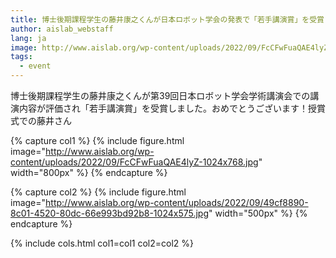 ```yaml
---
title: 博士後期課程学生の藤井康之くんが日本ロボット学会の発表で「若手講演賞」を受賞しました
author: aislab_webstaff
lang: ja
image: http://www.aislab.org/wp-content/uploads/2022/09/FcCFwFuaQAE4lyZ-1024x768.jpg
tags:
  - event
---
```


博士後期課程学生の藤井康之くんが第39回日本ロボット学会学術講演会での講演内容が評価され「若手講演賞」を受賞しました。おめでとうございます！授賞式での藤井さん

{% capture col1 %}
{%
  include figure.html
  image="http://www.aislab.org/wp-content/uploads/2022/09/FcCFwFuaQAE4lyZ-1024x768.jpg"
  width="800px"
%}
{% endcapture %}

{% capture col2 %}
{%
  include figure.html
  image="http://www.aislab.org/wp-content/uploads/2022/09/49cf8890-8c01-4520-80dc-66e993bd92b8-1024x575.jpg"
  width="500px"
%}
{% endcapture %}

{% include cols.html col1=col1 col2=col2 %}